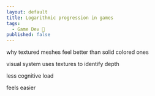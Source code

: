 ```yaml
---
layout: default
title: Logarithmic progression in games
tags:
  - Game Dev 👾
published: false
---
```


why textured meshes feel better than solid colored ones

visual system uses textures to identify depth

less cognitive load

feels easier
